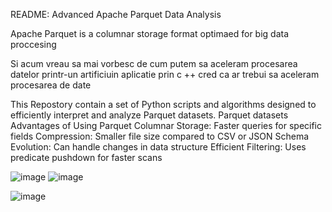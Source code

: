 README: Advanced Apache Parquet Data Analysis 

Apache Parquet is a columnar storage format optimaed for big data proccesing


Si acum vreau sa mai vorbesc de cum putem sa aceleram procesarea datelor printr-un artificiuin aplicatie prin c ++ cred  ca ar trebui sa aceleram procesarea de date 



This Repostory contain a set of Python scripts and  algorithms designed to efficiently interpret and analyze Parquet datasets.
Parquet datasets
Advantages of Using Parquet
Columnar Storage: Faster queries for specific fields
Compression: Smaller file size compared to CSV or JSON
Schema Evolution: Can handle changes in data structure
Efficient Filtering: Uses predicate pushdown for faster scans

![image](https://github.com/user-attachments/assets/447df845-d577-4d44-9031-ce0a8c967735)
![image](https://github.com/user-attachments/assets/ef1a19ac-b34c-4e09-aeab-8aa695d5680e)

![image](https://github.com/user-attachments/assets/fb9a51a7-f336-4c95-8956-1a79a0e2a986)
